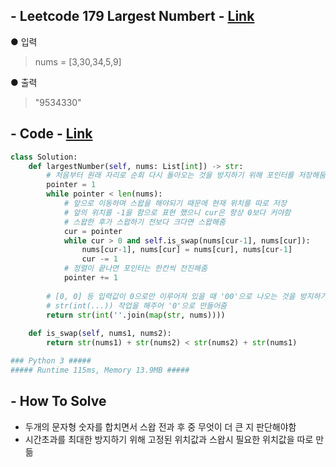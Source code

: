 ## - Leetcode 179 Largest Numbert - [Link](https://leetcode.com/problems/largest-number/)
● 입력  
> nums = [3,30,34,5,9]

● 출력
>  "9534330"

## - Code - [Link](https://github.com/imtaesuu/AlgorithmPractice_with_Python/blob/main/Sort/Leetcode_179/Leetcode_179.py)

```python
class Solution:
    def largestNumber(self, nums: List[int]) -> str:
        # 처음부터 원래 자리로 순회 다시 돌아오는 것을 방지하기 위해 포인터를 저장해둠 
        pointer = 1
        while pointer < len(nums):
            # 앞으로 이동하며 스왑을 해야되기 때문에 현재 위치를 따로 저장
            # 앞의 위치를 -1을 함으로 표현 했으니 cur은 항상 0보다 커야함
            # 스왑한 후가 스왑하기 전보다 크다면 스왑해줌
            cur = pointer
            while cur > 0 and self.is_swap(nums[cur-1], nums[cur]):
                nums[cur-1], nums[cur] = nums[cur], nums[cur-1]
                cur -= 1
            # 정렬이 끝나면 포인터는 한칸씩 전진해줌
            pointer += 1
        
        # [0, 0] 등 입력값이 0으로만 이루어져 있을 때 '00'으로 나오는 것을 방지하기 위해
        # str(int(...)) 작업을 해주어 '0'으로 만들어줌
        return str(int(''.join(map(str, nums))))
        
    def is_swap(self, nums1, nums2):
        return str(nums1) + str(nums2) < str(nums2) + str(nums1)

### Python 3 #####
##### Runtime 115ms, Memory 13.9MB #####
```

## - **How To Solve**
- 두개의 문자형 숫자를 합치면서 스왑 전과 후 중 무엇이 더 큰 지 판단해야함
- 시간초과를 최대한 방지하기 위해 고정된 위치값과 스왑시 필요한 위치값을 따로 만듦
